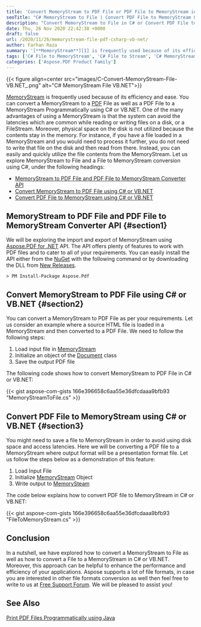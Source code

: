 ```yaml
---
title: 'Convert MemoryStream to PDF File or PDF File to MemoryStream in C# VB.NET'
seoTitle: "C# MemoryStream to File | Convert PDF File to MemoryStream C#"
description: "Convert MemoryStream to File in C# or Convert PDF File to MemoryStream. Import or Export MemoryStream contents to File using C# or VB.NET."
date: Thu, 26 Nov 2020 22:42:38 +0000
draft: false
url: /2020/11/26/memorystream-file-pdf-csharp-vb-net/
author: Farhan Raza
summary: '[**MemoryStream**][1] is frequently used because of its efficiency and ease. You can convert a MemoryStream to a PDF File as well as a PDF File to a MemoryStream Programmatically using C# or VB.NET. One of the many advantages of using a MemoryStream is that the system can avoid the latencies.'
tags: ['C# File to MemoryStream', 'C# File to Stream', 'C# MemoryStream to File', 'C# Stream to File', 'MemoryStream to PDF C#']
categories: ['Aspose.PDF Product Family']
---
```




{{< figure align=center src="images/C-Convert-MemoryStream-File-VB.NET_.png" alt="C# MemoryStream File VB.NET">}}


[MemoryStream][2] is frequently used because of its efficiency and ease. You can convert a MemoryStream to a [PDF][3] File as well as a PDF File to a MemoryStream Programmatically using C# or VB.NET. One of the many advantages of using a MemoryStream is that the system can avoid the latencies which are common while reading or writing files on a disk, or a FileStream. Moreover, physical space on the disk is not utilized because the contents stay in the memory. For instance, if you have a file loaded in a MemoryStream and you would need to process it further, you do not need to write that file on the disk and then read from there. Instead, you can easily and quickly utilize the file contents from the MemoryStream. Let us explore MemoryStream to File and a File to MemoryStream conversion using C#, under the following headings:

*   [MemoryStream to PDF File and PDF File to MemoryStream Converter API][4]
*   [Convert MemoryStream to PDF File using C# or VB.NET][5]
*   [Convert PDF File to MemoryStream using C# or VB.NET][6]

## MemoryStream to PDF File and PDF File to MemoryStream Converter API {#section1}

We will be exploring the import and export of MemoryStream using [Aspose.PDF for .NET][7] API. The API offers plenty of features to work with PDF files and to cater to all of your requirements. You can easily install the API either from the [NuGet][8] with the following command or by downloading the DLL from [New Releases][9].

```
> PM Install-Package Aspose.Pdf
```

## Convert MemoryStream to PDF File using C# or VB.NET {#section2}

You can convert a MemoryStream to PDF File as per your requirements. Let us consider an example where a source HTML file is loaded in a MemoryStream and then converted to a PDF File. We need to follow the following steps:

1.  Load input file in [MemoryStream][10]
2.  Initialize an object of the [Document][11] class
3.  Save the output PDF file

The following code shows how to convert MemoryStream to PDF File in C# or VB.NET:

{{< gist aspose-com-gists 166e396658c6aa55e36dfcdaaa9bfb93 "MemoryStreamToFile.cs" >}}

## Convert PDF File to MemoryStream using C# or VB.NET {#section3}

You might need to save a file to MemoryStream in order to avoid using disk space and access latencies. Here we will be converting a PDF file to a MemoryStream where output format will be a presentation format file. Let us follow the steps below as a demonstration of this feature:

1.  Load Input File
2.  Initialize [MemoryStream][12] Object
3.  Write output to [MemorySteam][13]

The code below explains how to convert PDF file to MemoryStream in C# or VB.NET:

{{< gist aspose-com-gists 166e396658c6aa55e36dfcdaaa9bfb93 "FileToMemoryStream.cs" >}}

## Conclusion

In a nutshell, we have explored how to convert a MemoryStream to File as well as how to convert a File to a MemoryStream in C# or VB.NET. Moreover, this approach can be helpful to enhance the performance and efficiency of your applications. Aspose supports a lot of file formats, in case you are interested in other file formats conversion as well then feel free to write to us at [Free Support Forum][14]. We will be pleased to assist you!

## See Also

[Print PDF Files Programmatically using Java][15]




[1]: https://docs.microsoft.com/en-us/dotnet/api/system.io.memorystream?view=net-5.0
[2]: https://docs.microsoft.com/en-us/dotnet/api/system.io.memorystream?view=net-5.0
[3]: https://docs.fileformat.com/pdf/
[4]: #section1
[5]: #section2
[6]: #section3
[7]: https://products.aspose.com/pdf/net
[8]: http://nuget.org/packages/Aspose.Pdf
[9]: https://releases.aspose.com/
[10]: https://docs.microsoft.com/en-us/dotnet/api/system.io.memorystream?view=net-5.0
[11]: https://apireference.aspose.com/pdf/net/aspose.pdf/document
[12]: https://docs.microsoft.com/en-us/dotnet/api/system.io.memorystream?view=net-5.0
[13]: https://csharp.net-tutorials.com/data-streams/memorystream/
[14]: https://forum.aspose.com/c/pdf
[15]: https://blog.aspose.com/2020/11/04/print-pdf-files-programmatically-using-java/





